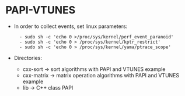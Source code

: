 # PAPI-VTUNES
- In order to collect events, set linux parameters:

        - sudo sh -c 'echo 0 >/proc/sys/kernel/perf_event_paranoid'
        - sudo sh -c 'echo 0 > /proc/sys/kernel/kptr_restrict'
        - sudo sh -c 'echo 0 > /proc/sys/kernel/yama/ptrace_scope'
        
- Directories:

	- cxx-sort    -> sort algorithms with PAPI and VTUNES example
	- cxx-matrix  -> matrix operation algorithms with PAPI and VTUNES example
	- lib -> C++ class PAPI 


